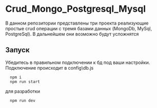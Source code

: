 Crud_Mongo_Postgresql_Mysql
=============================

В данном репозитории представлены три проекта реализующие простые crud операции с тремя базами данных (MongoDb, MySql, PostgreSql). В дальнейшем они возможно будут усложнятся


Запуск 
------------
Убедитесь в правильном подключении к бд под ваши настройки. Подключение происходит в config\db.js 
 
 
      npm i
      npm run start

для разработки

      npm run dev
